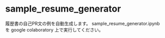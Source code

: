# sample_resume_generator
履歴書の自己PR文の例を自動生成します。
sample_resume_generator.ipynb を google colaboratory 上で実行してください。
